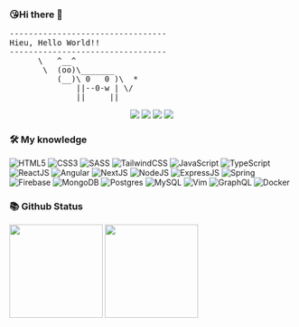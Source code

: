 ### 😘Hi there 👋
<pre>
---------------------------------
<span>Hieu, Hello World!!</span>
---------------------------------
      \   ^__^
       \  (oo)\_______
          (__)\ 0   0 )\  *
              ||--0-w | \/
              ||     ||
</pre>

<p align="center">
  <img src="https://komarev.com/ghpvc/?username=hieugiabao">
  <img src="https://shields.io/github/stars/hieugiabao">
  <img src="https://img.shields.io/github/followers/hieugiabao">
  <img src="https://img.shields.io/static/v1?label=%F0%9F%8C%9F&message=Love%20coding&style=style=flat&color=red">
</p>

### 🛠 My knowledge

![HTML5](https://img.shields.io/badge/html5-%23E34F26.svg?style=flat-square&logo=html5&logoColor=white)
![CSS3](https://img.shields.io/badge/css3-%231572B6.svg?style=flat-square&logo=css3&logoColor=white)
![SASS](https://img.shields.io/badge/SASS-hotpink.svg?style=flat-square&logo=SASS&logoColor=white)
![TailwindCSS](https://img.shields.io/badge/tailwindcss-%2338B2AC.svg?style=flat-square&logo=tailwind-css&logoColor=white)
![JavaScript](https://img.shields.io/badge/javascript-%23323330.svg?style=flat-square&logo=javascript&logoColor=%23F7DF1E)
![TypeScript](https://img.shields.io/badge/typescript-%23007ACC.svg?style=flat-square&logo=typescript&logoColor=white)
![ReactJS](https://img.shields.io/badge/react-%2320232a.svg?style=flat-square&logo=react&logoColor=%2361DAFB)
![Angular](https://img.shields.io/badge/angular-%23DD0031.svg?style=flat-square&logo=angular&logoColor=white)
![NextJS](https://img.shields.io/badge/Nextjs-black?style=flat-square&logo=next.js&logoColor=white)
![NodeJS](https://img.shields.io/badge/node.js-6DA55F?style=flat-square&logo=node.js&logoColor=white)
![ExpressJS](https://img.shields.io/badge/express.js-%23404d59.svg?style=flat-square)
![Spring](https://img.shields.io/badge/Spring-6DB33F?style=flat-square&logo=spring&logoColor=white)
![Firebase](https://img.shields.io/badge/firebase-%23039BE5.svg?style=flat-square&logo=firebase)
![MongoDB](https://img.shields.io/badge/MongoDB-%234ea94b.svg?style=flat-square&logo=mongodb&logoColor=white)
![Postgres](https://img.shields.io/badge/postgres-%23316192.svg?style=flat-square&logo=postgresql&logoColor=white)
![MySQL](https://img.shields.io/badge/mysql-%2300f.svg?style=flat-square&logo=mysql&logoColor=white)
![Vim](https://img.shields.io/badge/VIM-%2311AB00.svg?style=flat-square&logo=vim&logoColor=white)
![GraphQL](https://img.shields.io/badge/-GraphQL-E10098?style=flat-square&logo=graphql&logoColor=white)
![Docker](https://img.shields.io/badge/docker-%230db7ed.svg?style=flat-square&logo=docker&logoColor=white)

### 📚 Github Status

<p>
  <img src="https://github-readme-stats.vercel.app/api/top-langs/?username=hieugiabao&layout=compact&theme=tokyonight&langs_count=6" height="165">
  <img src="https://github-readme-stats.vercel.app/api?username=hieugiabao&show_icons=true&theme=tokyonight" height="165">
</p>
<!--
**hieugiabao/hieugiabao** is a ✨ _special_ ✨ repository because its `README.md` (this file) appears on your GitHub profile.

Here are some ideas to get you started:

- 🔭 I’m currently working on ...
- 🌱 I’m currently learning ...
- 👯 I’m looking to collaborate on ...
- 🤔 I’m looking for help with ...
- 💬 Ask me about ...
- 📫 How to reach me: ...
- 😄 Pronouns: ...
- ⚡ Fun fact: ...
-->

### 🌐️ Reach me at:

[![GitHub](https://img.shields.io/badge/github-%23121011.svg?style=for-the-badge&logo=github&logoColor=white)](https://github.com/hieugiabao)
[![Instagram](https://img.shields.io/badge/Instagram-%231877F2.svg?style=for-the-badge&logo=instagram&logoColor=white)](https://www.instagram.com/hieu.giabao/)
[![Linkedin](https://img.shields.io/badge/Linkedin-%230077B5.svg?style=for-the-badge&logo=linkedin&logoColor=white)](linkedin.com/in/hieund-1ab563199/)
